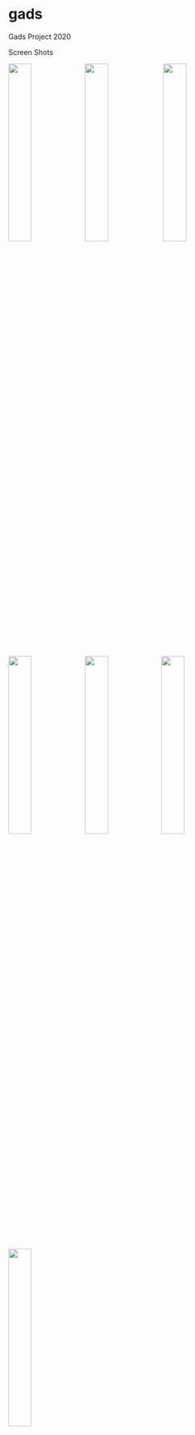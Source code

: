 # gads
Gads Project 2020

Screen Shots


<img src="https://user-images.githubusercontent.com/10783725/92525129-f53aac00-f22b-11ea-868a-16fc2ef72c98.png" height="30%" width="30%"><img src="https://user-images.githubusercontent.com/10783725/92525152-fff54100-f22b-11ea-9646-089d4e42b2dd.png" height="30%" width="30%"></img> </img><img src="https://user-images.githubusercontent.com/10783725/92525133-f7046f80-f22b-11ea-9084-d075b654fb32.png" height="30%" width="30%" ></img><img src="https://user-images.githubusercontent.com/10783725/92525135-f8359c80-f22b-11ea-82df-2c67ff1abf01.png" height="30%" width="30%"></img><img src="https://user-images.githubusercontent.com/10783725/92525142-fb308d00-f22b-11ea-9101-04b437530d39.png" height="30%" width="30%"></img><img src="https://user-images.githubusercontent.com/10783725/92525145-fcfa5080-f22b-11ea-969a-a6a83585d49e.png" height="30%" width="30%"></img><img src="https://user-images.githubusercontent.com/10783725/92525147-fec41400-f22b-11ea-8d5a-a91b19b1cea5.png" height="30%" width="30%"></img>





